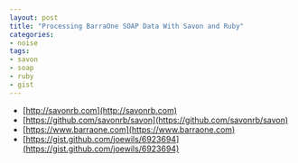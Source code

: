 ```yaml
---
layout: post
title: "Processing BarraOne SOAP Data With Savon and Ruby"
categories:
- noise
tags:
- savon
- soap
- ruby
- gist
---
```


<div style="max-width:90%;">
<script src="https://gist.github.com/joewils/6923694.js"></script>
</div>

* [http://savonrb.com](http://savonrb.com)
* [https://github.com/savonrb/savon](https://github.com/savonrb/savon)
* [https://www.barraone.com](https://www.barraone.com)
* [https://gist.github.com/joewils/6923694](https://gist.github.com/joewils/6923694)